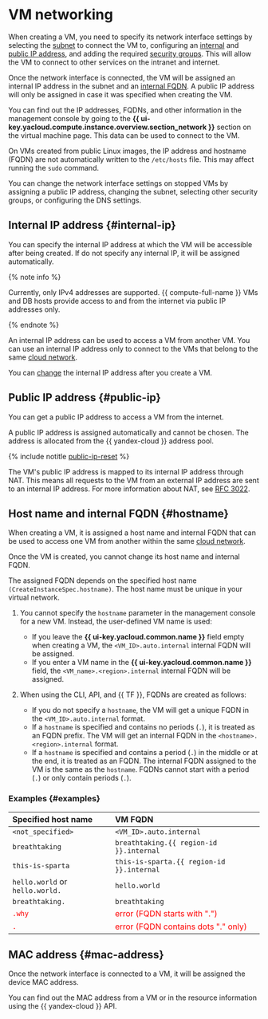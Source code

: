 # VM networking

When creating a VM, you need to specify its network interface settings by selecting the [subnet](../../vpc/concepts/network.md#subnet) to connect the VM to, configuring an [internal](#internal-ip) and [public IP address](#public-ip), and adding the required [security groups](../../vpc/concepts/security-groups.md). This will allow the VM to connect to other services on the intranet and internet.

Once the network interface is connected, the VM will be assigned an internal IP address in the subnet and an [internal FQDN](#hostname). A public IP address will only be assigned in case it was specified when creating the VM.

You can find out the IP addresses, FQDNs, and other information in the management console by going to the **{{ ui-key.yacloud.compute.instance.overview.section_network }}** section on the virtual machine page. This data can be used to connect to the VM.

On VMs created from public Linux images, the IP address and hostname (FQDN) are not automatically written to the `/etc/hosts` file. This may affect running the `sudo` command.

You can change the network interface settings on stopped VMs by assigning a public IP address, changing the subnet, selecting other security groups, or configuring the DNS settings.

## Internal IP address {#internal-ip}

You can specify the internal IP address at which the VM will be accessible after being created. If do not specify any internal IP, it will be assigned automatically.

{% note info %}

Currently, only IPv4 addresses are supported. {{ compute-full-name }} VMs and DB hosts provide access to and from the internet via public IP addresses only.

{% endnote %}

An internal IP address can be used to access a VM from another VM. You can use an internal IP address only to connect to the VMs that belong to the same [cloud network](../../vpc/concepts/network.md#network).

You can [change](../operations/vm-control/internal-ip-update.md) the internal IP address after you create a VM.

## Public IP address {#public-ip}

You can get a public IP address to access a VM from the internet.

A public IP address is assigned automatically and cannot be chosen. The address is allocated from the {{ yandex-cloud }} address pool.

{% include notitle [public-ip-reset](../../_includes/public-ip-reset.md) %}

The VM's public IP address is mapped to its internal IP address through NAT. This means all requests to the VM from an external IP address are sent to an internal IP address. For more information about NAT, see [RFC 3022](https://www.ietf.org/rfc/rfc3022.txt).

## Host name and internal FQDN {#hostname}

When creating a VM, it is assigned a host name and internal FQDN that can be used to access one VM from another within the same [cloud network](../../vpc/concepts/network.md).

Once the VM is created, you cannot change its host name and internal FQDN.

The assigned FQDN depends on the specified host name `(CreateInstanceSpec.hostname)`. The host name must be unique in your virtual network.

1. You cannot specify the `hostname` parameter in the management console for a new VM. Instead, the user-defined VM name is used:

   * If you leave the **{{ ui-key.yacloud.common.name }}** field empty when creating a VM, the `<VM_ID>.auto.internal` internal FQDN will be assigned.
   * If you enter a VM name in the **{{ ui-key.yacloud.common.name }}** field, the `<VM_name>.<region>.internal` internal FQDN will be assigned.

1. When using the CLI, API, and {{ TF }}, FQDNs are created as follows:

   * If you do not specify a `hostname`, the VM will get a unique FQDN in the `<VM_ID>.auto.internal` format.
   * If a `hostname` is specified and contains no periods (`.`), it is treated as an FQDN prefix. The VM will get an internal FQDN in the `<hostname>.<region>.internal` format.
   * If a `hostname` is specified and contains a period (`.`) in the middle or at the end, it is treated as an FQDN. The internal FQDN assigned to the VM is the same as the `hostname`. FQDNs cannot start with a period (`.`) or only contain periods (`.`).

### Examples {#examples}

| Specified host name | VM FQDN |
:--- | :---
| `<not_specified>` | `<VM_ID>.auto.internal` |
| `breathtaking` | `breathtaking.{{ region-id }}.internal` |
| `this-is-sparta` | `this-is-sparta.{{ region-id }}.internal` |
| `hello.world` or `hello.world.` | `hello.world` |
| `breathtaking.` | `breathtaking` |
| <span style="color: red">`.why`</span> | <span style="color: red">error (FQDN starts with ".")</span> |
| <span style="color: red">`.`</span> | <span style="color: red">error (FQDN contains dots "." only)</span> |


## MAC address {#mac-address}

Once the network interface is connected to a VM, it will be assigned the device MAC address.

You can find out the MAC address from a VM or in the resource information using the {{ yandex-cloud }} API.
